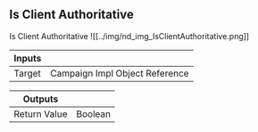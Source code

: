 ## Is Client Authoritative
Is Client Authoritative
![[../img/nd_img_IsClientAuthoritative.png]]

|Inputs||
|--|--|
| Target | Campaign Impl Object Reference |

|Outputs||
|--|--|
| Return Value | Boolean |
